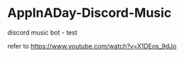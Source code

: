 # AppInADay-Discord-Music
discord music bot - test

refer to https://www.youtube.com/watch?v=X1DEos_9dJo


